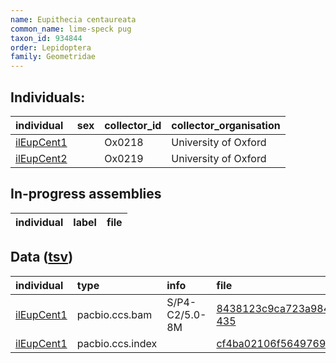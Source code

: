 ```yaml
---
name: Eupithecia centaureata
common_name: lime-speck pug
taxon_id: 934844
order: Lepidoptera
family: Geometridae
---
```


## Individuals:

| individual | sex | collector_id | collector_organisation |
| :--------- | :-: | :----------- | :--------------------- |
| [ilEupCent1](ilEupCent1.md) |  | Ox0218 | University of Oxford |
| [ilEupCent2](ilEupCent2.md) |  | Ox0219 | University of Oxford |

## In-progress assemblies

| individual | label | file |
| :--------- | :---- | :--- |

## Data ([tsv](Eupithecia_centaureata_data.tsv))

| individual | type | info | file |
| :--------- | :--- | :--- | :--- |
| [ilEupCent1](ilEupCent1.md) | pacbio.ccs.bam | S/P4-C2/5.0-8M | [8438123c9ca723a984eb8ee9016bade7-435](https://darwin.cog.sanger.ac.uk/insects/Eupithecia_centaureata/ilEupCent1/genomic_data/pacbio/m64089_200201_113052.ccs.bam) |
| [ilEupCent1](ilEupCent1.md) | pacbio.ccs.index |  | [cf4ba02106f5649769d86b06998986c7](https://darwin.cog.sanger.ac.uk/insects/Eupithecia_centaureata/ilEupCent1/genomic_data/pacbio/m64089_200201_113052.ccs.bam.pbi) |

